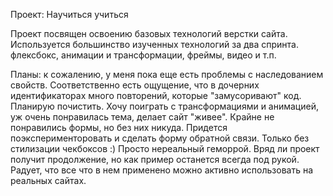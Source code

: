 Проект: Научиться учиться

Проект посвящен освоению базовых технологий верстки сайта.
Используется большинство изученных технологий за два спринта. флексбокс, анимации и трансформации, фреймы, видео и т.п.

Планы: к сожалению, у меня пока еще есть проблемы с наследованием свойств. Соответственно есть ощущение, что в дочерних идентификаторах много повторений, которые "замусоривают" код. Планирую почистить. 
Хочу поиграть с трансформациями и анимацией, уж очень понравилась тема, делает сайт "живее". Крайне не понравились формы, но без них никуда. Придется поэксперименторовать и сделать форму обратной связи. Только без стилизации чекбоксов :) Просто нереальный геморрой. 
Вряд ли проект получит продолжение, но как пример останется всегда под рукой. Радует, что все что в нем применено можно активно использовать на реальных сайтах.

